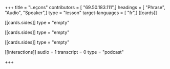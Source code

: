 +++
title = "Leçons"
contributors = [ "69.50.183.111",]
headings = [ "Phrase", "Audio", "Speaker",]
type = "lesson"
target-languages = [ "fr",]
[[cards]]

[[cards.sides]]
type = "empty"

[[cards.sides]]
type = "empty"

[[cards.sides]]
type = "empty"

[[interactions]]
audio = 1
transcript = 0
type = "podcast"

+++

